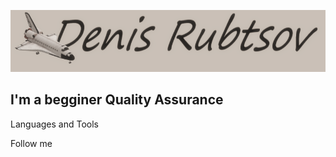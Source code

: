 [![Header](https://github.com/denk4ik/denk4ik/blob/main/assets/%D0%91%D0%B5%D0%B7%20%D0%B8%D0%BC%D0%B5%D0%BD%D0%B8.png)](https://www.instagram.com/denk_4ik/)

## I'm a begginer Quality Assurance

Languages and Tools

Follow me